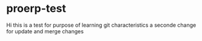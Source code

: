 # proerp-test

Hi this is a test for purpose of learning git characteristics
a seconde change for update and merge changes
